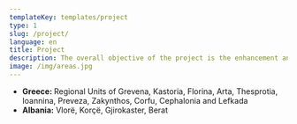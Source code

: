 ```yaml
---
templateKey: templates/project
type: 1
slug: /project/
language: en
title: Project
description: The overall objective of the project is the enhancement and sustainability of thermal tourism by highlighting/promoting thermal natural springs in the cross-border area of Greece – Albania, mainly through the development of a strategic marketing plan, benchmarking, branding techniques and investment in skills development through the training and cooperation of all stakeholders in tourism.
image: /img/areas.jpg
---
```


<ul>
<li><strong>Greece: </strong>Regional Units of Grevena, Kastoria, Florina, Arta, Thesprotia, Ioannina, Preveza, Zakynthos, Corfu, Cephalonia and Lefkada
<li><strong>Albania:</strong>  Vlorë, Korçë, Gjirokaster, Berat
</ul>
